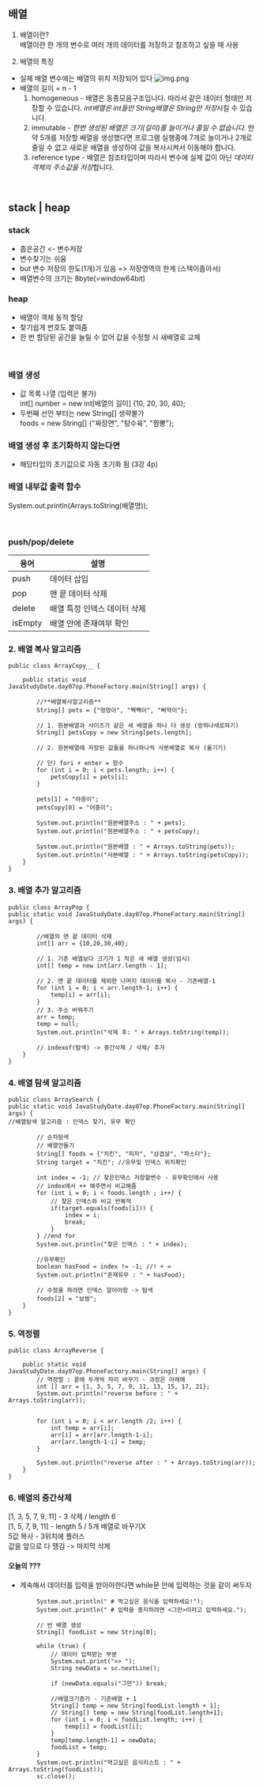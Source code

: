 ## 배열
1. 배열이란?   
   배열이란 한 개의 변수로 여러 개의 데이터를 저장하고 참조하고 싶을 때 사용

2. 배열의 특징
- 실제 배열 변수에는 배열의 위치 저장되어 있다
![img.png](img.png)
- 배열의 길이 = n - 1
    1. homogeneous - 배열은 동종모음구조입니다. 따라서 같은 데이터 형태만 저장할 수 있습니다. *int배열은 int들만 String배열은 String만 저장*시킬 수 있습니다.
    2. immutable - _한번 생성된 배열은 크기(길이)를 늘이거나 줄일 수 없습니다._ 만약 5개를 저장할 배열을 생성했다면 프로그램 실행중에 7개로 늘이거나 2개로 줄일 수 없고 새로운 배열을 생성하여 값을 복사시켜서 이동해야 합니다.
    3. reference type - 배열은 참조타입이며 따라서 변수에 실제 값이 아닌 *데이터객체의 주소값을 저장*합니다.

<br>

## stack | heap

### **stack**
- 좁은공간 <- 변수저장
- 변수찾기는 쉬움
- but 변수 저장의 한도(1개)가 있음 => 저장영역의 한계 (스텍이좁아서)
- 배열변수의 크기는 8byte(=window64bit)

### **heap**
- 배열이 객체 동적 할당
- 찾기쉽게 번호도 붙여줌
- 한 번 할당된 공간을 늘릴 수 없어 값을 수정할 시 새배열로 교체

<br>

### 배열 생성
- 값 목록 나열 (입력은 불가)   
  int[] number = new int[배열의 길이] {10, 20, 30, 40};
- 두번째 선언 부터는 new String[] 생략불가   
  foods = new String[] {"짜장면", "탕수육", "짬뽕"};   
### **배열 생성 후 초기화하지 않는다면**
- 해당타입의 초기값으로 자동 초기화 됨 (3강 4p)

### 배열 내부값 출력 함수
System.out.println(Arrays.toString(배열명));

<br>

### push/pop/delete

| 용어      | 설명               |
|---------|------------------|
| push    | 데이터 삽입           |
| pop     | 맨 끝 데이터 삭제       |
| delete  | 배열 특정 인덱스 데이터 삭제 |
| isEmpty | 배열 안에 존재여부 확인    |


### 2. 배열 복사 알고리즘

    public class ArrayCopy__ {
    
        public static void JavaStudyDate.day07op.PhoneFactory.main(String[] args) {
    
            //**배열복사알고리즘**
            String[] pets = {"멍멍이", "짹짹이", "삐약이"};
    
            // 1. 원본배열과 사이즈가 같은 새 배열을 하나 더 생성 (방하나새로파기)
            String[] petsCopy = new String[pets.length];
            
            // 2. 원본배열에 저장된 값들을 하나하나씩 사본배열로 복사 (옮기기)
    
            // 단) fori + enter = 함수
            for (int i = 0; i < pets.length; i++) {
                petsCopy[i] = pets[i];
            }
    
            pets[1] = "야옹이";
            petsCopy[0] = "어흥이";
    
            System.out.println("원본배열주소 : " + pets);
            System.out.println("원본배열주소 : " + petsCopy);
    
            System.out.println("원본배열 : " + Arrays.toString(pets));
            System.out.println("사본배열 : " + Arrays.toString(petsCopy));
        }
    }

### 3. 배열 추가 알고리즘

    public class ArrayPop {
    public static void JavaStudyDate.day07op.PhoneFactory.main(String[] args) {
    
            //배열의 맨 끝 데이터 삭제
            int[] arr = {10,20,30,40};
    
            // 1. 기존 배열보다 크기가 1 작은 새 배열 생성(임시)
            int[] temp = new int[arr.length - 1];
    
            // 2. 맨 끝 데이터를 제외한 나머지 데이터를 복사 - 기존배열-1
            for (int i = 0; i < arr.length-1; i++) {
                temp[i] = arr[i];
            }
            // 3. 주소 바꿔주기
            arr = temp;
            temp = null;
            System.out.println("삭제 후: " + Arrays.toString(temp));
    
            // indexof(탐색) -> 중간삭제 / 삭제/ 추가
        }
    }


### 4. 배열 탐색 알고리즘

    public class ArraySearch {
    public static void JavaStudyDate.day07op.PhoneFactory.main(String[] args) {
    //배열탐색 알고리즘 : 인덱스 찾기, 유무 확인
    
            // 순차탐색
            // 배열만들기
            String[] foods = {"치킨", "피자", "삼겹살", "파스타"};
            String target = "치킨"; //유무및 인덱스 위치확인
            
            int index = -1; // 찾은인덱스 저장할변수 - 유무확인에서 사용
            // index에서 ++ 해주면서 비교해줌
            for (int i = 0; i < foods.length ; i++) {
                // 찾은 인덱스와 비교 반복적
                if(target.equals(foods[i])) {
                    index = i;
                    break;
                }
            } //end for
            System.out.println("찾은 인덱스 : " + index);
    
            //유무확인
            boolean hasFood = index != -1; //! + =
            System.out.println("존재유무 : " + hasFood);
    
            // 수정을 하려면 인덱스 알아야함 -> 탐색
            foods[2] = "보쌈";
        }
    }

### 5. 역정렬

    public class ArrayReverse {
    
        public static void JavaStudyDate.day07op.PhoneFactory.main(String[] args) {
            // 역정렬 : 끝에 두개씩 자리 바꾸기 - 과정은 아래에
            int [] arr = {1, 3, 5, 7, 9, 11, 13, 15, 17, 21};
            System.out.println("reverse before : " + Arrays.toString(arr));
    
    
            for (int i = 0; i < arr.length /2; i++) {
                int temp = arr[i];
                arr[i] = arr[arr.length-1-i];
                arr[arr.length-1-i] = temp;
            }
    
            System.out.println("reverse after : " + Arrays.toString(arr));
        }
    }



### 6. 배열의 중간삭제
[1, 3, 5, 7, 9, 11] - 3 삭제 / length 6      
[1, 5, 7, 9, 11] - length 5 / 5개 배열로 바꾸기X   
5값 복사 - 3위치에 플러스    
값을 앞으로 다 땡김 -> 마지막 삭제   







#### 오늘의 ???
- 계속해서 데이터를 입력을 받아야한다면 while문 안에 입력하는 것을 같이 써두자
````
        System.out.println(" # 먹고싶은 음식을 입력하세요!");
        System.out.println(" # 입력을 중지하려면 <그만>이라고 입력하세요.");

        // 빈 배열 생성
        String[] foodList = new String[0];

        while (true) {
            // 데이터 입력받는 부분
            System.out.print(">> ");
            String newData = sc.nextLine();

            if (newData.equals("그만")) break;

            //배열크기증가 - 기존배열 + 1
            String[] temp = new String[foodList.length + 1];
            // String[] temp = new String[foodList.length+1];
            for (int i = 0; i < foodList.length; i++) {
                temp[i] = foodList[i];
            }
            temp[temp.length-1] = newData;
            foodList = temp;
        }
        System.out.println("먹고싶은 음식리스트 : " + Arrays.toString(foodList));
        sc.close();
````